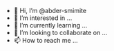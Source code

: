 - 👋 Hi, I’m @abder-smimite
- 👀 I’m interested in ...
- 🌱 I’m currently learning ...
- 💞️ I’m looking to collaborate on ...
- 📫 How to reach me ...

<!---
abder-smimite/abder-smimite is a ✨ special ✨ repository because its `README.md` (this file) appears on your GitHub profile.
You can click the Preview link to take a look at your changes.
--->
